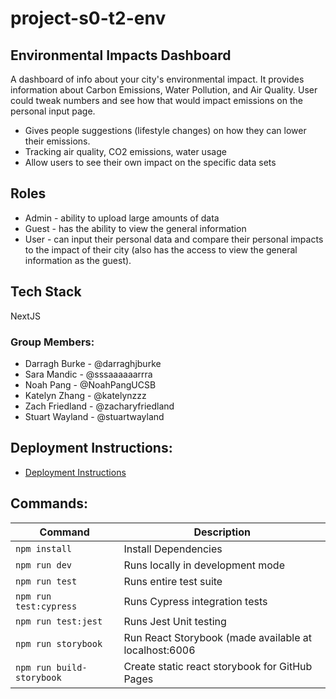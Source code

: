 # project-s0-t2-env

## Environmental Impacts Dashboard

A dashboard of info about your city's environmental impact. It provides information about Carbon Emissions, Water Pollution, and Air Quality. User could tweak numbers and see how that would impact emissions on the personal input page.

- Gives people suggestions (lifestyle changes) on how they can lower their emissions.
- Tracking air quality, CO2 emissions, water usage
- Allow users to see their own impact on the specific data sets

## Roles

- Admin - ability to upload large amounts of data
- Guest - has the ability to view the general information
- User - can input their personal data and compare their personal impacts to the impact of their city (also has the access to view the general information as the guest).

## Tech Stack

NextJS

### Group Members:

- Darragh Burke - @darraghjburke
- Sara Mandic - @sssaaaaaarrra
- Noah Pang - @NoahPangUCSB
- Katelyn Zhang - @katelynzzz
- Zach Friedland - @zacharyfriedland
- Stuart Wayland - @stuartwayland

## Deployment Instructions:

- [Deployment Instructions](./docs/DEPLOY.md)

## Commands:
| Command                   | Description                                           |
| ------------------------- | ----------------------------------------------------- |
| `npm install`             | Install Dependencies                                  |
| `npm run dev`             | Runs locally in development mode                      |
| `npm run test`            | Runs entire test suite                                |
| `npm run test:cypress`    | Runs Cypress integration tests                        |
| `npm run test:jest`       | Runs Jest Unit testing 
| `npm run storybook`       | Run React Storybook (made available at localhost:6006 |
| `npm run build-storybook` | Create static react storybook for GitHub Pages        |
